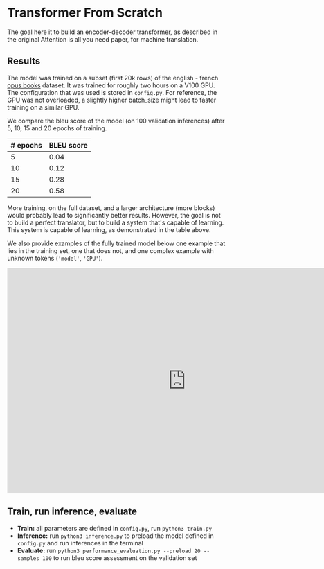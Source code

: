 # Transformer From Scratch

The goal here it to build an encoder-decoder transformer, as described in the original Attention is all you need paper, for machine translation.

## Results

The model was trained on a subset (first 20k rows) of the english - french [opus books](https://huggingface.co/datasets/opus_books/viewer/en-fr) dataset. It was trained for roughly two hours on a V100 GPU. The configuration that was used is stored in `config.py`. For reference, the GPU was not overloaded, a slightly higher batch_size might lead to faster training on a similar GPU.

We compare the bleu score of the model (on 100 validation inferences) after 5, 10, 15 and 20 epochs of training.

| # epochs      | BLEU score |
| ----------- | ----------- |
| 5      | 0.04       |
| 10   | 0.12        |
| 15   | 0.28        |
| 20   | 0.58        |

More training, on the full dataset, and a larger architecture (more blocks) would probably lead to significantly better results. However, the goal is not to build a perfect translator, but to build a system that's capable of learning. This system is capable of learning, as demonstrated in the table above.

We also provide examples of the fully trained model below one example that lies in the training set, one that does not, and one complex example with unknown tokens (`'model'`, `'GPU'`).

<iframe
  src="https://carbon.now.sh/embed?bg=rgba%28203%2C235%2C235%2C1%29&t=seti&wt=none&l=powershell&width=680&ds=true&dsyoff=20px&dsblur=68px&wc=true&wa=true&pv=56px&ph=56px&ln=false&fl=1&fm=Hack&fs=14px&lh=133%25&si=false&es=2x&wm=false&code=Enter%2520an%2520english%2520sentence%2520to%2520translate%2520%28%27exit%27%2520to%2520quit%29%253A%250AI%2520was%2520waiting%2520to%2520show%2520you%250A--------------------------------------------------------------------------------%250ASOURCE%253A%2520I%2520was%2520waiting%2520to%2520show%2520you%250ATARGET%253A%2520%250APREDICTED%253A%2520Je%2520t%2520%25E2%2580%2599%2520attendais%2520pour%2520te%2520montrer%2520.%250AEnter%2520an%2520english%2520sentence%2520to%2520translate%2520%28%27exit%27%2520to%2520quit%29%253A%250AIs%2520it%2520possible%253F%250A--------------------------------------------------------------------------------%250ASOURCE%253A%2520Is%2520it%2520possible%253F%250ATARGET%253A%2520%250APREDICTED%253A%2520Est%2520-%2520ce%2520possible%2520%253F%250AEnter%2520an%2520english%2520sentence%2520to%2520translate%2520%28%27exit%27%2520to%2520quit%29%253A%250AThis%2520model%2520does%2520not%2520know%2520what%2520a%2520GPU%2520is%21%250A--------------------------------------------------------------------------------%250ASOURCE%253A%2520This%2520model%2520does%2520not%2520know%2520what%2520a%2520GPU%2520is%21%250ATARGET%253A%2520%250APREDICTED%253A%2520Il%2520ne%2520sait%2520pas%2520ce%2520qu%2520%25E2%2580%2599%2520on%2520appelle%2520%21"
  style="width: 824px; height: 521px; border:0; transform: scale(1); overflow:hidden;"
  sandbox="allow-scripts allow-same-origin">
</iframe>


## Train, run inference, evaluate

- **Train:** all parameters are defined in `config.py`, run `python3 train.py`
- **Inference:** run `python3 inference.py` to preload the model defined in `config.py` and run inferences in the terminal
- **Evaluate:** run `python3 performance_evaluation.py --preload 20 --samples 100` to run bleu score assessment on the validation set